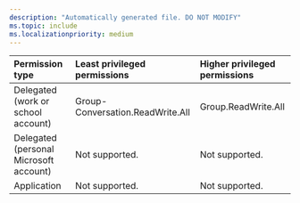 ```yaml
---
description: "Automatically generated file. DO NOT MODIFY"
ms.topic: include
ms.localizationpriority: medium
---
```


|Permission type|Least privileged permissions|Higher privileged permissions|
|:---|:---|:---|
|Delegated (work or school account)|Group-Conversation.ReadWrite.All|Group.ReadWrite.All|
|Delegated (personal Microsoft account)|Not supported.|Not supported.|
|Application|Not supported.|Not supported.|


